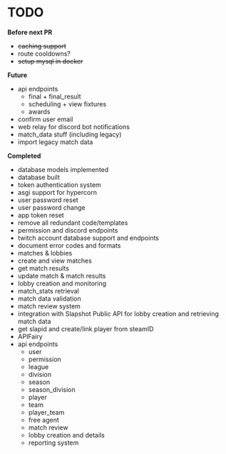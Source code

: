 # TODO

**Before next PR**
 - ~~caching support~~
 - route cooldowns?
 - ~~setup mysql in docker~~

**Future**
 - api endpoints
   - final + final_result
   - scheduling + view fixtures
   - awards
 - confirm user email
 - web relay for discord bot notifications
 - match_data stuff (including legacy)
 - import legacy match data

**Completed**
 - database models implemented
 - database built
 - token authentication system
 - asgi support for hypercorn
 - user password reset
 - user password change
 - app token reset
 - remove all redundant code/templates
 - permission and discord endpoints
 - twitch account database support and endpoints
 - document error codes and formats
 - matches & lobbies
 - create and view matches
 - get match results
 - update match & match results
 - lobby creation and monitoring
 - match_stats retrieval
 - match data validation
 - match review system
 - integration with Slapshot Public API for lobby creation and retrieving match data
 - get slapid and create/link player from steamID
 - APIFairy
 - api endpoints
   - user
   - permission
   - league
   - division
   - season
   - season_division
   - player
   - team
   - player_team
   - free agent
   - match review
   - lobby creation and details
   - reporting system